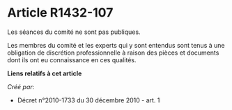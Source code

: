 # Article R1432-107

Les séances du comité ne sont pas publiques. 

Les membres du comité et les experts qui y sont entendus sont tenus à une obligation de discrétion professionnelle à raison
des pièces et documents dont ils ont eu connaissance en ces qualités.

**Liens relatifs à cet article**

_Créé par_:

  - Décret n°2010-1733 du 30 décembre 2010 - art. 1
